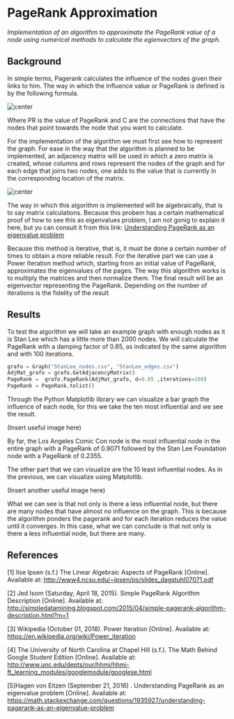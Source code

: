 # PageRank Approximation
*Implementation of an algorithm to approximate the PageRank value of a node using numerical methods to calculate the egienvectors of the graph.*

## Background

In simple terms, Pagerank calculates the influence of the nodes given their links to him. The way in which the influence value or PageRank is defined is by the following formula.


![center](https://qph.fs.quoracdn.net/main-qimg-a9fb139f045563fdf31da58c06666db3)

Where PR is the value of PageRank and C are the connections that have the nodes that point towards the node that you want to calculate.

For the implementation of the algorithm we must first see how to represent the graph. For ease in the way that the algorithm is planned to be implemented, an adjacency matrix will be used in which a zero matrix is ​​created, whose columns and rows represent the nodes of the graph and for each edge that joins two nodes, one adds to the value that is currently in the corresponding location of the matrix.

![center](https://i.stack.imgur.com/Ucg3W.png)


The way in which this algorithm is implemented will be algebraically, that is to say matrix calculations. Because this probem has a certain mathematical proof of how to see this as eigenvalues problem, I am not gonig to explain it here, but yu can consult it from this link:
[Understanding PageRank as an eigenvalue problem](https://math.stackexchange.com/questions/1935927/understanding-pagerank-as-an-eigenvalue-problem)



Because this method is iterative, that is, it must be done a certain number of times to obtain a more reliable result. For the iterative part we can use a Power Iteration method which, starting from an initial value of PageRank, approximates the eigenvalues of the pages. The way this algorithm works is to multiply the matrices and then normalize them. The final result will be an eigenvector representing the PageRank. Depending on the number of iterations is the fidelity of the result

## Results

To test the algorithm we will take an example graph with enough nodes as it is Stan Lee which has a little more than 2000 nodes. We will calculate the PageRank with a damping factor of 0.85, as indicated by the same algorithm and with 100 iterations.

```python
grafo = Graph("StanLee_nodes.csv", "StanLee_edges.csv")
AdjMat_grafo = grafo.GetAdjacencyMatrix()
PageRank =  grafo.PageRank(AdjMat_grafo, d=0.85 ,iterations=100)
PageRank = PageRank.tolist()
```

Through the Python Matplotlib library we can visualize a bar graph the influence of each node, for this we take the ten most influential and we see the result.

(Insert useful image here)

By far, the Los Angeles Comic Con node is the most influential node in the entire graph with a PageRank of 0.9071 followed by the Stan Lee Foundation node with a PageRank of 0.2355.

The other part that we can visualize are the 10 least influential nodes. As in the previous, we can visualize using Matplotlib.
 
(Insert another useful image here)

What we can see is that not only is there a less influential node, but there are many nodes that have almost no influence on the graph. This is because the algorithm ponders the pagerank and for each iteration reduces the value until it converges. In this case, what we can conclude is that not only is there a less influential node, but there are many.

## References

[1] Ilse Ipsen (s.f.) The Linear Algebraic Aspects of PageRank [Online]. Available at: http://www4.ncsu.edu/~ipsen/ps/slides_dagstuhl07071.pdf 

[2] Jed Isom (Saturday, April 18, 2015). Simple PageRank Algorithm Description [Online]. Available at: http://simpledatamining.blogspot.com/2015/04/simple-pagerank-algorithm-description.html?m=1 

[3] Wikipedia (October 01, 2018). Power Iteration [Online]. Available at: https://en.wikipedia.org/wiki/Power_iteration 

[4] The University of North Carolina at Chapel Hill (s.f.). The Math Behind Google Student Edition [Online]. Available at: http://www.unc.edu/depts/our/hhmi/hhmi-ft_learning_modules/googlemodule/googlese.html 

[5]Hagen von Eitzen (September 21, 2016) . Understanding PageRank as an eigenvalue problem [Online]. Available at: https://math.stackexchange.com/questions/1935927/understanding-pagerank-as-an-eigenvalue-problem 
